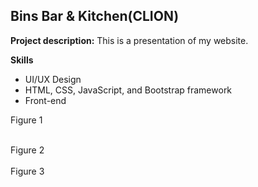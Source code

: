 ## Bins Bar & Kitchen(CLION)

**Project description:** This is a presentation of my website. 

**Skills**
- UI/UX Design  
- HTML, CSS, JavaScript, and Bootstrap framework
- Front-end

Figure 1
<br/>

<br/>
Figure 2
<br/>

<br/>
Figure 3
<br/>

<br/>
